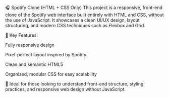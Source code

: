 🎧 Spotify Clone (HTML + CSS Only)
This project is a responsive, front-end clone of the Spotify web interface built entirely with HTML and CSS, without the use of JavaScript. It showcases a clean UI/UX design, layout structuring, and modern CSS techniques such as Flexbox and Grid.

🚀 Key Features:

Fully responsive design

Pixel-perfect layout inspired by Spotify

Clean and semantic HTML5

Organized, modular CSS for easy scalability

📁 Ideal for those looking to understand front-end structure, styling practices, and responsive web design without JavaScript.
